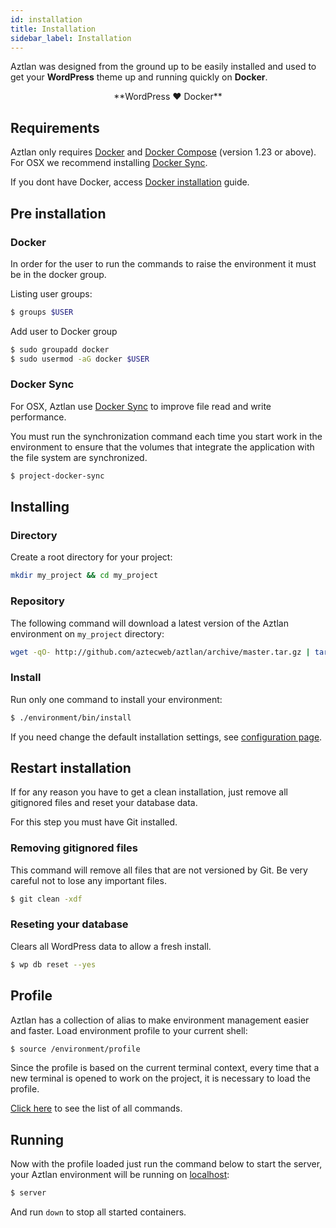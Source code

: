```yaml
---
id: installation
title: Installation
sidebar_label: Installation
---
```


Aztlan was designed from the ground up to be easily installed and used to get your **WordPress** theme up and running quickly on **Docker**.

<center>**WordPress ❤ Docker**</center>

## Requirements

Aztlan only requires [Docker](https://www.docker.com/) and [Docker Compose](https://docs.docker.com/compose/) (version 1.23 or above). For OSX we recommend installing [Docker Sync](http://docker-sync.io/).

If you dont have Docker, access [Docker installation](https://docs.docker.com/install/) guide.

## Pre installation

### Docker
In order for the user to run the commands to raise the environment it must be in the docker group.

Listing user groups:

```bash
$ groups $USER
```

Add user to Docker group
```bash
$ sudo groupadd docker
$ sudo usermod -aG docker $USER
```

### Docker Sync
For OSX, Aztlan use [Docker Sync](http://docker-sync.io/) to improve file read and write performance.

You must run the synchronization command each time you start work in the environment to ensure that the volumes that integrate the application with the file system are synchronized.

```bash
$ project-docker-sync
```

## Installing

### Directory
Create a root directory for your project:

```bash
mkdir my_project && cd my_project
```

### Repository
The following command will download a latest version of the Aztlan environment on `my_project` directory:

```bash
wget -qO- http://github.com/aztecweb/aztlan/archive/master.tar.gz | tar -xzf - --strip-components 1
```

### Install
Run only one command to install your environment:

```bash
$ ./environment/bin/install
```

If you need change the default installation settings, see [configuration page](configuration.md#installenv).

## Restart installation
If for any reason you have to get a clean installation, just remove all gitignored files and reset your database data. 

For this step you must have Git installed.

### Removing gitignored files
This command will remove all files that are not versioned by Git. Be very careful not to lose any important files.

```bash
$ git clean -xdf
```

### Reseting your database
Clears all WordPress data to allow a fresh install.

```bash
$ wp db reset --yes
```

## Profile
Aztlan has a collection of alias to make environment management easier and faster. Load environment profile to your current shell:

```bash
$ source /environment/profile
```
Since the profile is based on the current terminal context, every time that a new terminal is opened to work on the project, it is necessary to load the profile.

[Click here](commands.md) to see the list of all commands.

## Running
Now with the profile loaded just run the command below to start the server, your Aztlan environment will be running on [localhost](http://localhost/):

```bash
$ server
```

And run `down` to stop all started containers.
